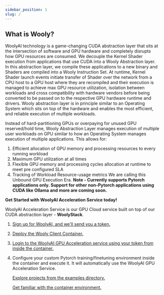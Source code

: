 ```yaml
---
sidebar_position: 1
slug: /
---
```


## What is Wooly?

WoolyAI technology is a game-changing CUDA abstraction layer that sits at the intersection of software and GPU hardware and completely disrupts how GPU resources are consumed. We decouple the Kernel Shader execution from applications that use CUDA into a Wooly Abstraction layer. In this abstraction layer, we compile these applications to a new binary and Shaders are compiled into a Wooly Instruction Set. At runtime, Kernel Shader launch events initiate transfer of Shader over the network from a CPU host to a GPU host where they are recompiled and their execution is managed to achieve max GPU resource utilization, isolation between workloads and cross compatibility with hardware vendors before being converted to be passed on to the respective GPU hardware runtime and drivers. Wooly abstraction layer is in principle similar to an Operating System which sits on top of the hardware and enables the most efficient, and reliable execution of multiple workloads.

Instead of hard-partitioning GPUs or overpaying for unused GPU reserved/hold time, Wooly Abstraction Layer manages execution of multiple user workloads on GPU similar to how an Operating System manages execution of multiple applications. 
This allows for:
1. Efficient allocation of GPU memory and processing resources to every running workload
2. Maximum GPU utilization at all times
3. Flexible GPU memory and processing cycles allocation at runtime to meet pre configured SLA
4. Tracking of Workload Resource-usage metrics
We are calling this Unbound GPU Execution Era.
__Note - Currently supports Pytorch applications only. Support for other non-Pytorch applications using CUDA like Ollama and more are coming soon.__

__Get Started with WoolyAI Acceleration Service today!__

WoolyAI Acceleration Service is our GPU Cloud service built on top of our CUDA abstraction layer - **WoolyStack**.

1. [Sign up for WoolyAI, and we'll send you a token.](https://woolyai.com/get-started/)
2. [Deploy the Wooly Client Container.](./Running%20Your%20First%20Project.md)
3. [Login to the WoolyAI GPU Acceleration service using your token from inside the container.](./Running%20Your%20First%20Project.md/#log%20in%20to%20the%20woolyai%20acceleration%20service)
4. Configure your custom Pytorch training/finetuning environment inside the container and execute it. It will automatically use the WoolyAI GPU Acceleration Service.

   [Explore projects from the examples directory.](./Running%20Your%20First%20Project.md#run-a-pytorch-project)
   
   [Get familiar with the container environment.](./Understanding%20the%20Container%20Environment.md)
   



